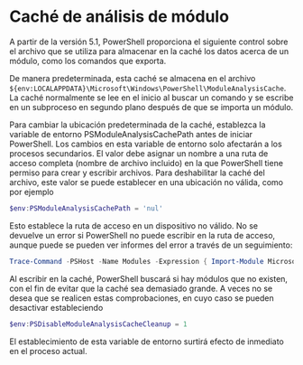 # Caché de análisis de módulo #

A partir de la versión 5.1, PowerShell proporciona el siguiente control sobre el archivo que se utiliza para almacenar en la caché los datos acerca de un módulo, como los comandos que exporta.

De manera predeterminada, esta caché se almacena en el archivo `${env:LOCALAPPDATA}\Microsoft\Windows\PowerShell\ModuleAnalysisCache`.
La caché normalmente se lee en el inicio al buscar un comando y se escribe en un subproceso en segundo plano después de que se importa un módulo.

Para cambiar la ubicación predeterminada de la caché, establezca la variable de entorno PSModuleAnalysisCachePath antes de iniciar PowerShell. Los cambios en esta variable de entorno solo afectarán a los procesos secundarios.
El valor debe asignar un nombre a una ruta de acceso completa (nombre de archivo incluido) en la que PowerShell tiene permiso para crear y escribir archivos.
Para deshabilitar la caché del archivo, este valor se puede establecer en una ubicación no válida, como por ejemplo

```PowerShell
$env:PSModuleAnalysisCachePath = 'nul'
```

Esto establece la ruta de acceso en un dispositivo no válido. No se devuelve un error si PowerShell no puede escribir en la ruta de acceso, aunque puede se pueden ver informes del error a través de un seguimiento:

```PowerShell
Trace-Command -PSHost -Name Modules -Expression { Import-Module Microsoft.PowerShell.Management -Force }
```

Al escribir en la caché, PowerShell buscará si hay módulos que no existen, con el fin de evitar que la caché sea demasiado grande.
A veces no se desea que se realicen estas comprobaciones, en cuyo caso se pueden desactivar estableciendo

```PowerShell
$env:PSDisableModuleAnalysisCacheCleanup = 1
```

El establecimiento de esta variable de entorno surtirá efecto de inmediato en el proceso actual.

<!--HONumber=Jul16_HO1-->


